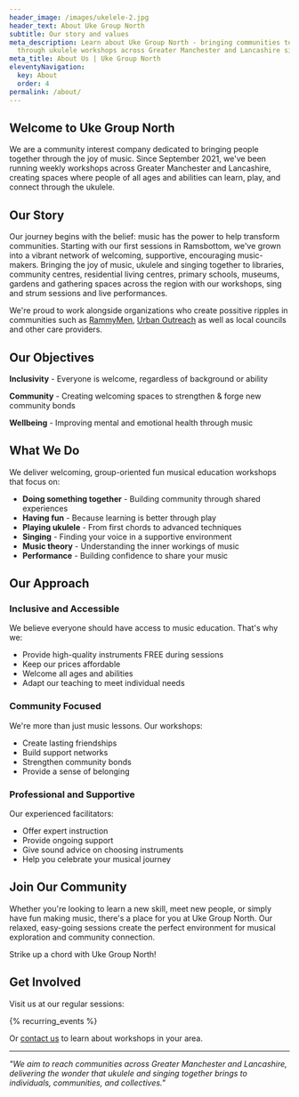 ```yaml
---
header_image: /images/ukelele-2.jpg
header_text: About Uke Group North
subtitle: Our story and values
meta_description: Learn about Uke Group North - bringing communities together
  through ukulele workshops across Greater Manchester and Lancashire since 2021.
meta_title: About Us | Uke Group North
eleventyNavigation:
  key: About
  order: 4
permalink: /about/
---
```

## Welcome to Uke Group North

We are a community interest company dedicated to bringing people together through the joy of music. Since September 2021, we've been running weekly workshops across Greater Manchester and Lancashire, creating spaces where people of all ages and abilities can learn, play, and connect through the ukulele.

## Our Story

Our journey begins with the belief: music has the power to help transform communities. Starting with our first sessions in Ramsbottom, we've grown into a vibrant network of welcoming, supportive, encouraging music-makers. Bringing the joy of music, ukulele and singing together to libraries, community centres, residential living centres, primary schools, museums, gardens and gathering spaces across the region with our workshops, sing and strum sessions and live performances.

We're proud to work alongside organizations who create possitive ripples in communities such as [RammyMen](https://rammymen.org), [Urban Outreach](https://urbanoutreach.co.uk) as well as local councils and other care providers. 

## Our Objectives

**Inclusivity** - Everyone is welcome, regardless of background or ability

**Community** - Creating welcoming spaces to strengthen & forge new community bonds

**Wellbeing** - Improving mental and emotional health through music

## What We Do

We deliver welcoming, group-oriented fun musical education workshops that focus on:

- **Doing something together** - Building community through shared experiences
- **Having fun** - Because learning is better through play
- **Playing ukulele** - From first chords to advanced techniques
- **Singing** - Finding your voice in a supportive environment
- **Music theory** - Understanding the inner workings of music
- **Performance** - Building confidence to share your music

## Our Approach

### Inclusive and Accessible
We believe everyone should have access to music education. That's why we:
- Provide high-quality instruments FREE during sessions
- Keep our prices affordable
- Welcome all ages and abilities
- Adapt our teaching to meet individual needs

### Community Focused
We're more than just music lessons. Our workshops:
- Create lasting friendships
- Build support networks
- Strengthen community bonds
- Provide a sense of belonging

### Professional and Supportive
Our experienced facilitators:
- Offer expert instruction
- Provide ongoing support
- Give sound advice on choosing instruments
- Help you celebrate your musical journey

## Join Our Community

Whether you're looking to learn a new skill, meet new people, or simply have fun making music, there's a place for you at Uke Group North. Our relaxed, easy-going sessions create the perfect environment for musical exploration and community connection.

Strike up a chord with Uke Group North!

## Get Involved

Visit us at our regular sessions:

{% recurring_events %}

Or [contact us](/contact) to learn about workshops in your area.

---

*"We aim to reach communities across Greater Manchester and Lancashire, delivering the wonder that ukulele and singing together brings to individuals, communities, and collectives."*